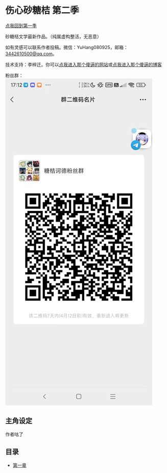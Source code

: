 # 伤心砂糖桔 第二季

[点我回到第一季](/)

砂糖桔文学最新作品。（纯属虚构整活，无恶意）

如有灵感可以联系作者投稿。微信：YuHang080925，邮箱：3442610500@qq.com。

技术支持：李梓迁。你可以[点我进入那个傻逼的网站](https://liziqian.net)或[点我进入那个傻逼的博客](https://blog.liziqian.net)

粉丝群：![二维码](/groupqr.jpg)

## 主角设定

作者咕了

## 目录

- [第一章](./chapter1)
